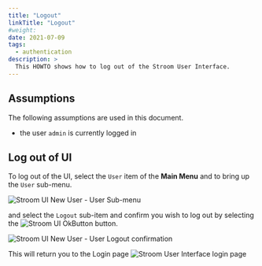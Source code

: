 ```yaml
---
title: "Logout"
linkTitle: "Logout"
#weight:
date: 2021-07-09
tags:
  - authentication
description: >
  This HOWTO shows how to log out of the Stroom User Interface.
---
```


## Assumptions
The following assumptions are used in this document.

- the user `admin` is currently logged in


## Log out of UI
To log out of the UI, select the `User` item of the __Main Menu__ and to bring up the `User` sub-menu.

![Stroom UI New User - User Sub-menu](../resources/UI-UserSubmenu-00.png "Stroom UI - User Sub-menu")

and select the `Logout` sub-item and confirm you wish to log out by selecting the
![Stroom UI OkButton](../resources/icons/buttonOk.png "Stroom UI OkButton")
button.

![Stroom UI New User - User Logout confirmation](../resources/UI-UserLogout-00.png "Stroom UI - User Logout")

This will return you to the Login page
![Stroom User Interface login page](../resources/UI-Login-00.png "Stroom UI Login Page")

